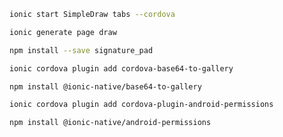 ```bash
ionic start SimpleDraw tabs --cordova
```

```bash
ionic generate page draw
```

```bash
npm install --save signature_pad
```

```bash
ionic cordova plugin add cordova-base64-to-gallery
```

```bash
npm install @ionic-native/base64-to-gallery
```

```bash
ionic cordova plugin add cordova-plugin-android-permissions
```

```bash
npm install @ionic-native/android-permissions
```

<!-- ```bash
code
``` -->
